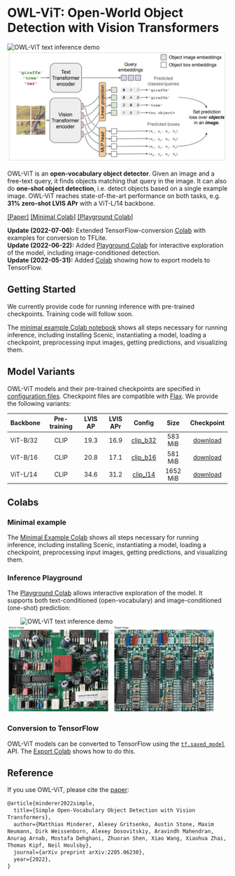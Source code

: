 OWL-ViT: Open-World Object Detection with Vision Transformers
==
<img src="data/text_cond_wiki_stillife_1.gif" alt="OWL-ViT text inference demo" width="600"/>

<img src="data/owl_vit_schematic.png" alt="OWL-ViT model schematic" width="600"/>

OWL-ViT is an **open-vocabulary object detector**. Given an image and a free-text query, it finds objects matching that query in the image. It can also do **one-shot object detection**, i.e. detect objects based on a single example image. OWL-ViT reaches state-of-the-art performance on both tasks, e.g. **31% zero-shot LVIS APr** with a ViT-L/14 backbone.

[[Paper]](https://arxiv.org/abs/2205.06230)
[[Minimal Colab]](https://colab.research.google.com/github/google-research/scenic/blob/main/scenic/projects/owl_vit/notebooks/OWL_ViT_minimal_example.ipynb)
[[Playground Colab]](https://colab.research.google.com/github/google-research/scenic/blob/main/scenic/projects/owl_vit/notebooks/OWL_ViT_inference_playground.ipynb)

**Update (2022-07-06):** Extended TensorFlow-conversion [Colab](https://colab.research.google.com/github/google-research/scenic/blob/main/scenic/projects/owl_vit/notebooks/OWL_ViT_Export_JAX_model_to_TensorFlow_SavedModel.ipynb) with examples for conversion to TFLite.
<br>
**Update (2022-06-22):** Added [Playground Colab](https://colab.research.google.com/github/google-research/scenic/blob/main/scenic/projects/owl_vit/notebooks/OWL_ViT_inference_playground.ipynb) for interactive exploration of the model, including image-conditioned detection.
<br>
**Update (2022-05-31):** Added [Colab](https://colab.research.google.com/github/google-research/scenic/blob/main/scenic/projects/owl_vit/notebooks/OWL_ViT_Export_JAX_model_to_TensorFlow_SavedModel.ipynb) showing how to export models to TensorFlow.

## Getting Started
We currently provide code for running inference with pre-trained checkpoints. Training code will follow soon.

The [minimal example Colab notebook](https://colab.research.google.com/github/google-research/scenic/blob/main/scenic/projects/owl_vit/notebooks/OWL_ViT_minimal_example.ipynb) shows all steps necessary for running inference, including installing Scenic, instantiating a model, loading a checkpoint, preprocessing input images, getting predictions, and visualizing them.

## Model Variants

OWL-ViT models and their pre-trained checkpoints are specified in [configuration files](configs). Checkpoint files are compatible with [Flax](https://github.com/google/flax). We provide the following variants:

| Backbone | Pre-training | LVIS AP | LVIS APr | Config | Size | Checkpoint |
|:---|:---:|:---:|:---:|:---:|:---:|:---:|
| ViT-B/32 | CLIP         | 19.3    | 16.9     | [clip_b32](configs/clip_b32.py) | 583 MiB | [download](https://storage.googleapis.com/scenic-bucket/owl_vit/checkpoints/clip_vit_b32_b0203fc) |
| ViT-B/16 | CLIP         | 20.8    | 17.1     | [clip_b16](configs/clip_b16.py) | 581 MiB | [download](https://storage.googleapis.com/scenic-bucket/owl_vit/checkpoints/clip_vit_b16_6171dab) |
| ViT-L/14 | CLIP         | 34.6    | 31.2     | [clip_l14](configs/clip_l14.py) | 1652 MiB | [download](https://storage.googleapis.com/scenic-bucket/owl_vit/checkpoints/clip_vit_l14_d83d374) |

## Colabs

### Minimal example
The [Minimal Example Colab](https://colab.research.google.com/github/google-research/scenic/blob/main/scenic/projects/owl_vit/notebooks/OWL_ViT_minimal_example.ipynb) shows all steps necessary for running inference, including installing Scenic, instantiating a model, loading a checkpoint, preprocessing input images, getting predictions, and visualizing them.

### Inference Playground
The [Playground Colab](https://colab.research.google.com/github/google-research/scenic/blob/main/scenic/projects/owl_vit/notebooks/OWL_ViT_inference_playground.ipynb) allows interactive exploration of the model. It supports both text-conditioned (open-vocabulary) and image-conditioned (one-shot) prediction:

<img src="data/text_cond_wiki_stillife_1.gif" alt="OWL-ViT text inference demo" height="200" style="margin:0px 30px"/>
<img src="data/image_cond_wiki_circuits_1.gif" alt="OWL-ViT image inference demo" height="200"/>

### Conversion to TensorFlow
OWL-ViT models can be converted to TensorFlow using the [`tf.saved_model`](https://www.tensorflow.org/guide/saved_model) API. The [Export Colab](https://colab.research.google.com/github/google-research/scenic/blob/main/scenic/projects/owl_vit/notebooks/OWL_ViT_Export_JAX_model_to_TensorFlow_SavedModel.ipynb) shows how to do this.

## Reference

If you use OWL-ViT, please cite the [paper](https://arxiv.org/abs/2205.06230):

```
@article{minderer2022simple,
  title={Simple Open-Vocabulary Object Detection with Vision Transformers},
  author={Matthias Minderer, Alexey Gritsenko, Austin Stone, Maxim Neumann, Dirk Weissenborn, Alexey Dosovitskiy, Aravindh Mahendran, Anurag Arnab, Mostafa Dehghani, Zhuoran Shen, Xiao Wang, Xiaohua Zhai, Thomas Kipf, Neil Houlsby},
  journal={arXiv preprint arXiv:2205.06230},
  year={2022},
}
```
